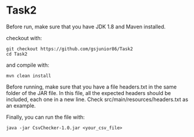 # Task2

Before run, make sure that you have JDK 1.8 and Maven installed.

checkout with:
```
git checkout https://github.com/gsjunior86/Task2
cd Task2
```

and compile with:
```
mvn clean install
```

Before running, make sure that you have a file headers.txt in the same folder of the JAR file.
In this file, all the expected headers should be included, each one in a new line. Check src/main/resources/headers.txt as an example.

Finally, you can run the file with:

```
java -jar CsvChecker-1.0.jar <your_csv_file>
```

